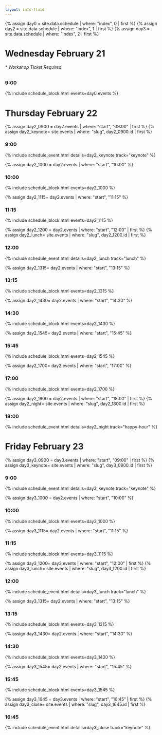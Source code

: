 ```yaml
---
layout: info-fluid
---
```

{% assign day0 = site.data.schedule | where: "index", 0  | first %}
{% assign day2 = site.data.schedule | where: "index", 1  | first %}
{% assign day3 = site.data.schedule | where: "index", 2  | first %}
<h1>Wednesday February 21 </h1>
<h6>* Workshop Ticket Required</h6>
<h3>9:00</h3>
{% include schedule_block.html events=day0.events %}

<h1> Thursday February 22</h1>

{% assign day2_0900 = day2.events | where: "start", "09:00" | first %}
{% assign day2_keynote= site.events | where: "slug", day2_0900.id | first %}
<h3>9:00</h3>
{% include schedule_event.html details=day2_keynote track="keynote" %}

{% assign day2_1000 = day2.events | where: "start", "10:00" %}
<h3>10:00</h3>
{% include schedule_block.html events=day2_1000 %}

{% assign day2_1115= day2.events | where: "start", "11:15" %}
<h3>11:15</h3>
{% include schedule_block.html events=day2_1115 %}

{% assign day2_1200 = day2.events | where: "start", "12:00" | first %}
{% assign day2_lunch= site.events | where: "slug", day2_1200.id | first %}
<h3>12:00</h3>
{% include schedule_event.html details=day2_lunch track="lunch" %}

{% assign day2_1315= day2.events | where: "start", "13:15" %}
<h3>13:15</h3>
{% include schedule_block.html events=day2_1315 %}

{% assign day2_1430= day2.events | where: "start", "14:30" %}
<h3>14:30</h3>
{% include schedule_block.html events=day2_1430 %}

{% assign day2_1545= day2.events | where: "start", "15:45" %}
<h3>15:45</h3>
{% include schedule_block.html events=day2_1545 %}

{% assign day2_1700= day2.events | where: "start", "17:00" %}
<h3>17:00</h3>
{% include schedule_block.html events=day2_1700 %}

{% assign day2_1800 = day2.events | where: "start", "18:00" | first %}
{% assign day2_night= site.events | where: "slug", day2_1800.id | first %}
<h3>18:00</h3>
{% include schedule_event.html details=day2_night track="happy-hour" %}


<h1> Friday February 23</h1>

{% assign day3_0900 = day3.events | where: "start", "09:00" | first %}
{% assign day3_keynote= site.events | where: "slug", day3_0900.id | first %}
<h3>9:00</h3>
{% include schedule_event.html details=day3_keynote track="keynote" %}

{% assign day3_1000 = day2.events | where: "start", "10:00" %}
<h3>10:00</h3>
{% include schedule_block.html events=day3_1000 %}

{% assign day3_1115= day2.events | where: "start", "11:15" %}
<h3>11:15</h3>
{% include schedule_block.html events=day3_1115 %}

{% assign day3_1200= day3.events | where: "start", "12:00" | first %}
{% assign day3_lunch= site.events | where: "slug", day3_1200.id | first %}
<h3>12:00</h3>
{% include schedule_event.html details=day3_lunch track="lunch" %}

{% assign day3_1315= day2.events | where: "start", "13:15" %}
<h3>13:15</h3>
{% include schedule_block.html events=day3_1315 %}

{% assign day3_1430= day2.events | where: "start", "14:30" %}
<h3>14:30</h3>
{% include schedule_block.html events=day3_1430 %}

{% assign day3_1545= day2.events | where: "start", "15:45" %}
<h3>15:45</h3>
{% include schedule_block.html events=day3_1545 %}

{% assign day3_1645 = day3.events | where: "start", "16:45" | first %}
{% assign day3_close= site.events | where: "slug", day3_1645.id | first %}
<h3>16:45</h3>
{% include schedule_event.html details=day3_close track="keynote" %}
